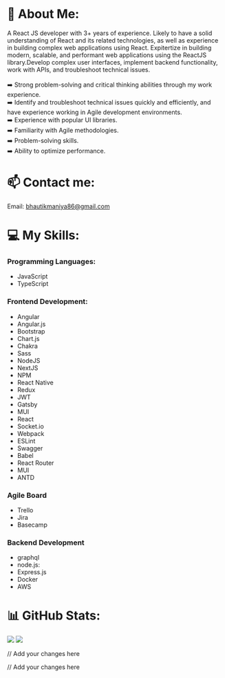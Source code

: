# 💫 About Me:
A React JS developer with 3+ years of experience. Likely to have a solid understanding of React and its related technologies, as well as experience in building complex web applications using React. Expitertize in building modern, scalable, and performant web applications using the ReactJS library.Develop complex user interfaces, implement backend functionality, work with APIs, and troubleshoot technical issues.<br><br>➡️  Strong problem-solving and critical thinking abilities through my work experience.<br>➡️  Identify and troubleshoot technical issues quickly and efficiently, and have experience working in Agile development environments.<br>➡️ Experience with popular UI libraries.<br>➡️ Familiarity with Agile methodologies.<br>➡️ Problem-solving skills.<br>➡️ Ability to optimize performance.


# 📫 Contact me:
Email: bhautikmaniya86@gmail.com

# 💻 My Skills:

### Programming Languages:

- JavaScript <br>
- TypeScript

### Frontend Development:

- Angular <br>
- Angular.js <br>
- Bootstrap <br>
- Chart.js <br>
- Chakra <br>
- Sass <br>
- NodeJS <br>
- NextJS <br>
- NPM <br>
- React Native <br>
- Redux <br>
- JWT <br>
- Gatsby <br>
- MUI <br>
- React <br>
- Socket.io <br>
- Webpack <br>
- ESLint <br>
- Swagger <br>
- Babel <br>
- React Router <br>
- MUI <br>
- ANTD 

### Agile Board

- Trello <br>
- Jira <br>
- Basecamp 

### Backend Development

- graphql <br>
- node.js: <br>
- Express.js <br>
- Docker <br>
- AWS

# 📊 GitHub Stats:
![](https://github-readme-stats.vercel.app/api?username=bhautikmaniya86&theme=dark&hide_border=false&include_all_commits=false&count_private=false)
![](https://github-readme-streak-stats.herokuapp.com/?user=bhautikmaniya86&theme=dark&hide_border=false)<br/>


// Add your changes here

// Add your changes here
